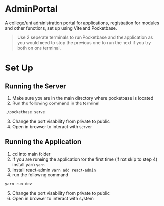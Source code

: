 # AdminPortal
A college/uni administration portal for applications, registration for modules and other functions, set up using Vite and Pocketbase.

>Use 2 seperate terminals to run Pocketbase and the application as you would need to stop the previous one to run the next if you try both on one terminal.

# Set Up
## Running the Server
1. Make sure you are in the main directory where pocketbase is located
2. Run the following command in the terminal
```
./pocketbase serve
```
3. Change the port visability from private to public
4. Open in browser to interact with server

## Running the Application
1. cd into main folder
2. If you are running the application for the first time (if not skip to step 4) install yarn
```yarn```
3. Install react-admin
```yarn add react-admin```
4. run the following command
```
yarn run dev
```
5. Change the port visability from private to public
6. Open in browser to interact with system
